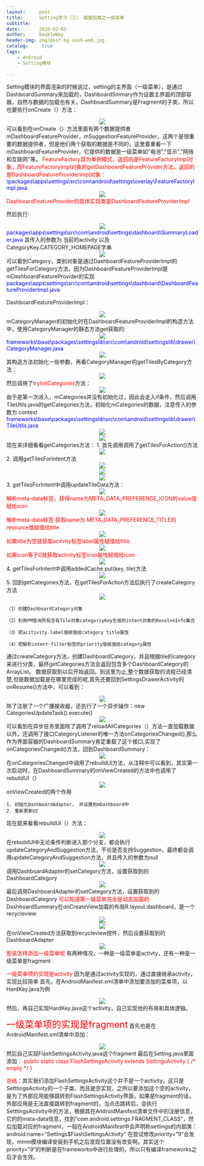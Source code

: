 ```yaml
---
layout:     post
title:      Setting学习（三）-数据加载之一级菜单
subtitle:   
date:       2020-02-03
author:     DoubleWay
header-img: img/post-bg-ios9-web.jpg
catalog: 	 true
tags:
    - Android
    - Setting模块
    
---
```


Setting模块的界面渲染的时候说过，setting的主界面（一级菜单），是通过DashboardSummary来加载的，DashboardSmmary作为设置主界面的顶部容器，自然与数据的加载也有关。DashboardSummary是Fragment的子类，所以也要执行onCreate（）方法：
<div align="center">
	<img src="/img/2020-02-02/Setting学习-数据加载之一级菜单/2020-02-02-1.1.png">  
</div> 
可以看到在onCreate（）方法里面有两个数据提供者mDashboardFeatureProvider，mSuggestionFeatureProvider，这两个是很重要的数据提供者，但是他们两个获取的数据是不同的，这里着重看一下mDashboardFeatureProvider，它提供的数据是一级菜单如"电池","显示","网络和互联网"等。
<font color='red'>FeatureFactory其为单例模式，返回的是FeatureFactoryImpl对象，而FeatureFactoryImpl对象的getDashboardFeatureProvider方法，返回的是DashboardFeatureProviderImpl对象：</font>
<font color='blue'>\packages\apps\settings\src\com\android\settings\overlay\FeatureFactoryImpl.java</font>
<div align="center">
	<img src="/img/2020-02-02/Setting学习-数据加载之一级菜单/2020-02-02-1.2.png">  
</div> 
<font color='red'>DashboardFeatureProvider的具体实现类是DashboardFeatureProviderImpl</font>

然后执行:
<div align="center">
	<img src="/img/2020-02-02/Setting学习-数据加载之一级菜单/2020-02-02-1.3.png">  
</div> 
<font color='blue'>packages\apps\settings\src\com\android\settings\dashboard\SummaryLoader.java</font>
其传入的参数为 当前的activity 以及 CategoryKey.CATEGORY_HOMEPAGE字串
<div align="center">
	<img src="/img/2020-02-02/Setting学习-数据加载之一级菜单/2020-02-02-1.4.png">  
</div> 
可以看到Category，类别对象是通过DashboardFeatureProviderImpl的getTilesForCategory方法，因为DashboardFeatureProviderImpl是mDashboardFeatureProvider的实现
<font color='blue'>packages\apps\settings\src\com\android\settings\dashboard\DashboardFeatureProviderImpl.java</font>

DashboardFeatureProviderImpl：
<div align="center">
	<img src="/img/2020-02-02/Setting学习-数据加载之一级菜单/2020-02-02-1.5.png">  
</div> 
mCategoryManager的初始化时在DashboardFeatureProviderImpl的构造方法中，使用CategoryManager的静态方法get获取的:
<div align="center">
	<img src="/img/2020-02-02/Setting学习-数据加载之一级菜单/2020-02-02-1.6.png">  
</div> 
<font color='blue'>frameworks\base\packages\settingslib\src\com\android\settingslib\drawer\CategoryManager.java</font>
<div align="center">
	<img src="/img/2020-02-02/Setting学习-数据加载之一级菜单/2020-02-02-1.7.png">  
</div> 
其构造方法初始化一些参数，再看CategoryManager的getTilesByCategory方法：
<div align="center">
	<img src="/img/2020-02-02/Setting学习-数据加载之一级菜单/2020-02-02-1.8.png">  
</div> 
然后调用了<font color='red'>tryInitCategories</font>方法：
<div align="center">
	<img src="/img/2020-02-02/Setting学习-数据加载之一级菜单/2020-02-02-1.9.png">  
</div> 
由于是第一次进入，mCategories并没有初始化过，因此会走入if条件，然后调用TileUtils.java的getCategories方法，初始化mCategories的数据，注意传入的参数为 context
<font color='blue'>frameworks\base\packages\settingslib\src\com\android\settingslib\drawer\TileUtils.java</font>
<div align="center">
	<img src="/img/2020-02-02/Setting学习-数据加载之一级菜单/2020-02-02-1.10.png">  
</div> 
<div align="center">
	<img src="/img/2020-02-02/Setting学习-数据加载之一级菜单/2020-02-02-1.11.png">  
</div> 
现在来详细看看getCategories方法：
1. 首先调用调用了getTilesForAction()方法
<div align="center">
	<img src="/img/2020-02-02/Setting学习-数据加载之一级菜单/2020-02-02-1.12.png">  
</div> 
2. 调用getTilesForIntent方法
<div align="center">
	<img src="/img/2020-02-02/Setting学习-数据加载之一级菜单/2020-02-02-1.13.png">  
</div> 
<div align="center">
	<img src="/img/2020-02-02/Setting学习-数据加载之一级菜单/2020-02-02-1.14.png">  
</div> 
<div align="center">
	<img src="/img/2020-02-02/Setting学习-数据加载之一级菜单/2020-02-02-1.15.png">  
</div> 
3. getTilesForIntent中调用updateTileData方法：
<div align="center">
	<img src="/img/2020-02-02/Setting学习-数据加载之一级菜单/2020-02-02-1.16.png">  
</div> 
<font color='red'>解析meta-data标签，获得name为META_DATA_PREFERENCE_ICON的value值赋给icon</font>
<div align="center">
	<img src="/img/2020-02-02/Setting学习-数据加载之一级菜单/2020-02-02-1.17.png">  
</div> 
<font color='red'>解析meta-data标签 获取name为 META_DATA_PREFERENCE_TITLE的resource值赋值给title</font>
<div align="center">
	<img src="/img/2020-02-02/Setting学习-数据加载之一级菜单/2020-02-02-1.18.png">  
</div> 
<font color='red'>如果title为空就获取acitvity标签label属性赋值给title</font>
<div align="center">
	<img src="/img/2020-02-02/Setting学习-数据加载之一级菜单/2020-02-02-1.19.png">  
</div> 
<font color='red'>如果icon等于0就获取acitvity标签icon属性赋值给icon</font>
<div align="center">
	<img src="/img/2020-02-02/Setting学习-数据加载之一级菜单/2020-02-02-1.20.png">  
</div> 
4.	getTilesForIntent中调用addedCache.put(key, tile)方法
<div align="center">
	<img src="/img/2020-02-02/Setting学习-数据加载之一级菜单/2020-02-02-1.21.png">  
</div> 
5.	回到getCategories方法，在getTilesForAction方法后执行了createCategory方法
<div align="center">
	<img src="/img/2020-02-02/Setting学习-数据加载之一级菜单/2020-02-02-1.22.png">  
</div> 

```
（1）创建DashboardCategory对象

（2）利用PM查询所有含有Tile对象categoriyKey生成的intent对象的ResolveInfo集合

（3）把acitivity label值赋值给category title属性

（4）把解析intent-filter标签的priority值赋值给category属性

```
通过createCategory方法，创建DashboardCategory，并且根据tile的category来进行分类，最终getCategories方法会返回包含多个DashboardCategory的ArrayList<DashboardCategory>。
数据获取到以后开始返回，到这里为止,整个数据获取的流程已经清楚,但是数据加载是在哪里完成的呢,首先还要回到SettingsDrawerActivity的onResume()方法中，可以看到：
<div align="center">
	<img src="/img/2020-02-02/Setting学习-数据加载之一级菜单/2020-02-02-1.23.png">  
</div> 
除了注册了一个广播接收器，还执行了一个异步操作：new CategoriesUpdateTask().execute()
<div align="center">
	<img src="/img/2020-02-02/Setting学习-数据加载之一级菜单/2020-02-02-1.24.png">  
</div> 
可以看到在异步任务里面除了调用了reloadAllCategories（）方法一直加载数据以外，还调用了接口CategoryListener的唯一方法onCategoriesChanged(),那么作为界面容器的DashboardSummary肯定重载了这个接口,实现了onCategoriesChanged()方法，回到DashboardSummary：
<div align="center">
	<img src="/img/2020-02-02/Setting学习-数据加载之一级菜单/2020-02-02-1.25.png">  
</div> 
在onCategoriesChanged中调用了rebuildUI方法，从注释中可以看到，其实第一次启动时，在DashboardSummary的onViewCreated的方法中也调用了rebuildUI（）
<div align="center">
	<img src="/img/2020-02-02/Setting学习-数据加载之一级菜单/2020-02-02-1.26.png">  
</div> 
onViewCreated的两个作用

```
1. 初始化DashboardAdapter， 并设置到mDashboard中
2. 重新更新UI

```
现在就来看看rebuildUI（）方法：
<div align="center">
	<img src="/img/2020-02-02/Setting学习-数据加载之一级菜单/2020-02-02-1.27.png">  
</div> 
在rebuildUI中无论条件判断进入那个分支，都会执行updateCategoryAndSuggestion方法，不论是否支持Suggestion，最终都会调用updateCategoryAndSuggestion方法，并且传入的参数为null
<div align="center">
	<img src="/img/2020-02-02/Setting学习-数据加载之一级菜单/2020-02-02-1.28.png">  
</div> 
调用DashboardAdapter的setCategory方法，设置获取到的DashboardCategory
<div align="center">
	<img src="/img/2020-02-02/Setting学习-数据加载之一级菜单/2020-02-02-1.29.png">  
</div> 
最后调用DashboardAdapter的setCategory方法，设置获取到的DashboardCategory
<font color='red'>可以知道第一级菜单完全是动态加载的</font>
DashboardSummary在onCreateView加载的布局R.layout.dashboard，是一个recycleview
<div align="center">
	<img src="/img/2020-02-02/Setting学习-数据加载之一级菜单/2020-02-02-1.30.png">  
</div> 
<div align="center">
	<img src="/img/2020-02-02/Setting学习-数据加载之一级菜单/2020-02-02-1.31.png">  
</div> 
在onViewCreated方法获取到recycleview控件，然后设置获取到的DashboardAdapter
<div align="center">
	<img src="/img/2020-02-02/Setting学习-数据加载之一级菜单/2020-02-02-1.32.png">  
</div> 
<font color='red'>那该怎样添加一级菜单呢</font> 有两种情况，一种是一级菜单是activty，还有一种是一级菜单是fragment

<font color='red'>一级菜单项的实现是activity</font>
因为是通过activity实现的，通过直接继承activity，实现比较简单
首先，在AndroidManifest.xml清单中添加要添加的菜单项，以HardKey.java为例
<div align="center">
	<img src="/img/2020-02-02/Setting学习-数据加载之一级菜单/2020-02-02-1.33.png">  
</div> 
然后，再自己实现HardKey.java这个activity，自己实现他的布局和具体逻辑。

<font color='red' size=5>一级菜单项的实现是fragment</font>
首先也是在AndroidManifest.xml清单中添加：
<div align="center">
	<img src="/img/2020-02-02/Setting学习-数据加载之一级菜单/2020-02-02-1.34.png">  
</div> 
然后自己实现FlashSettingsActivity.java这个fragment
最后在Setting.java里面添加：
<font color='red'>public static class FlashSettingsActivity extends SettingsActivity { /* empty */ }</font>

<font color='red'>总结</font>：其实我们添加FlashSettingsActivity这个并不是一个activity，这只是SetttingsActivity的一个子类，而且是空实现，之所以要添加这个空的activity，是为了外部应用能够跳转到FlashSettingsActivity界面，如果是fragment的话，外部应用是无法直接跳转到fragment的，当点击跳转后，会执行SetttingsActivity中的方法，根据其在AndroidManifest清单文件中的注册信息，它的的mata-data信息，找到“com.android.settings.FRAGMENT_CLASS”，然后加载对应的fragment，一般在AndroidManifest中会声明称settings的内部类：
android:name="Settings$FlashSettingsActivity"
在尝试修改priority=”9”会发现，mmm模块编译安装到手机之后发现位置没有改变啊。其实这个priority=”9”的判断是在frameworks中进行处理的，所以只有编译frameworks之后才会生效。

